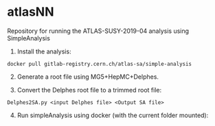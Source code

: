 # atlasNN
Repository for running the ATLAS-SUSY-2019-04 analysis using SimpleAnalysis


1. Install the analysis:

```
docker pull gitlab-registry.cern.ch/atlas-sa/simple-analysis
```

2. Generate a root file using MG5+HepMC+Delphes.

3. Convert the Delphes root file to a trimmed root file:

```
Delphes2SA.py <input Delphes file> <Output SA file>
```

4. Run simpleAnalysis using docker (with the current folder mounted):

